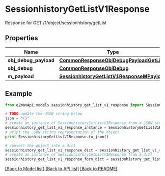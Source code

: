 # SessionhistoryGetListV1Response

Response for GET /1/object/sessionhistory/getList

## Properties
Name | Type | Description | Notes
------------ | ------------- | ------------- | -------------
**obj_debug_payload** | [**CommonResponseObjDebugPayloadGetList**](CommonResponseObjDebugPayloadGetList.md) |  | 
**obj_debug** | [**CommonResponseObjDebug**](CommonResponseObjDebug.md) |  | [optional] 
**m_payload** | [**SessionhistoryGetListV1ResponseMPayload**](SessionhistoryGetListV1ResponseMPayload.md) |  | 

## Example

```python
from eZmaxApi.models.sessionhistory_get_list_v1_response import SessionhistoryGetListV1Response

# TODO update the JSON string below
json = "{}"
# create an instance of SessionhistoryGetListV1Response from a JSON string
sessionhistory_get_list_v1_response_instance = SessionhistoryGetListV1Response.from_json(json)
# print the JSON string representation of the object
print SessionhistoryGetListV1Response.to_json()

# convert the object into a dict
sessionhistory_get_list_v1_response_dict = sessionhistory_get_list_v1_response_instance.to_dict()
# create an instance of SessionhistoryGetListV1Response from a dict
sessionhistory_get_list_v1_response_form_dict = sessionhistory_get_list_v1_response.from_dict(sessionhistory_get_list_v1_response_dict)
```
[[Back to Model list]](../README.md#documentation-for-models) [[Back to API list]](../README.md#documentation-for-api-endpoints) [[Back to README]](../README.md)


